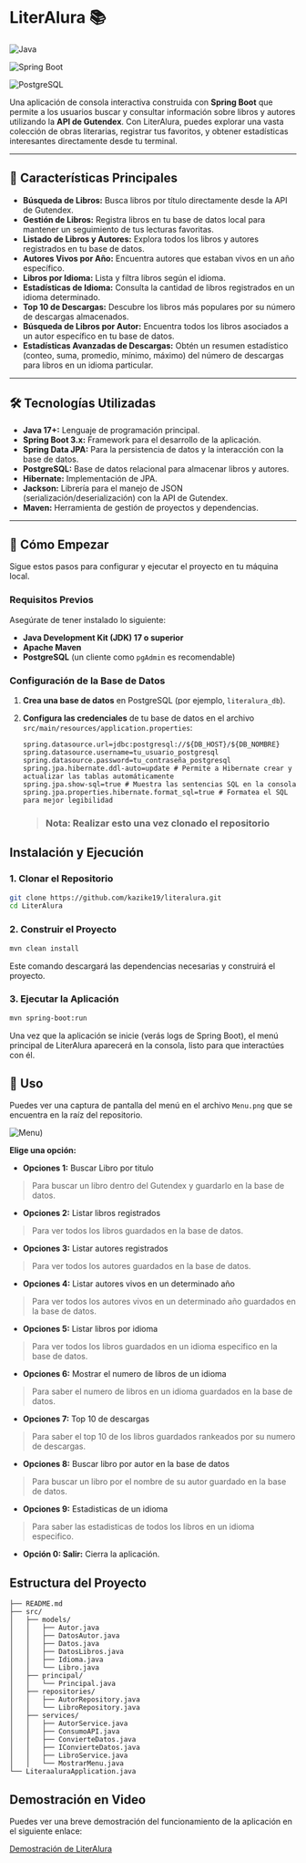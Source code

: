 # LiterAlura 📚

![Java](https://img.shields.io/badge/Java-ED8B00?style=for-the-badge&logo=openjdk&logoColor=white)

![Spring Boot](https://img.shields.io/badge/Spring_Boot-F2F4F9?style=for-the-badge&logo=spring-boot)

![PostgreSQL](https://img.shields.io/badge/PostgreSQL-316192?style=for-the-badge&logo=postgresql&logoColor=white)

Una aplicación de consola interactiva construida con **Spring Boot** que permite a los usuarios buscar y consultar información sobre libros y autores utilizando la **API de Gutendex**. Con LiterAlura, puedes explorar una vasta colección de obras literarias, registrar tus favoritos, y obtener estadísticas interesantes directamente desde tu terminal.

---

## 🌟 Características Principales

* **Búsqueda de Libros:** Busca libros por título directamente desde la API de Gutendex.
* **Gestión de Libros:** Registra libros en tu base de datos local para mantener un seguimiento de tus lecturas favoritas.
* **Listado de Libros y Autores:** Explora todos los libros y autores registrados en tu base de datos.
* **Autores Vivos por Año:** Encuentra autores que estaban vivos en un año específico.
* **Libros por Idioma:** Lista y filtra libros según el idioma.
* **Estadísticas de Idioma:** Consulta la cantidad de libros registrados en un idioma determinado.
* **Top 10 de Descargas:** Descubre los libros más populares por su número de descargas almacenados.
* **Búsqueda de Libros por Autor:** Encuentra todos los libros asociados a un autor específico en tu base de datos.
* **Estadísticas Avanzadas de Descargas:** Obtén un resumen estadístico (conteo, suma, promedio, mínimo, máximo) del número de descargas para libros en un idioma particular.

---

## 🛠️ Tecnologías Utilizadas

* **Java 17+:** Lenguaje de programación principal.
* **Spring Boot 3.x:** Framework para el desarrollo de la aplicación.
* **Spring Data JPA:** Para la persistencia de datos y la interacción con la base de datos.
* **PostgreSQL:** Base de datos relacional para almacenar libros y autores.
* **Hibernate:** Implementación de JPA.
* **Jackson:** Librería para el manejo de JSON (serialización/deserialización) con la API de Gutendex.
* **Maven:** Herramienta de gestión de proyectos y dependencias.
---

## 🚀 Cómo Empezar

Sigue estos pasos para configurar y ejecutar el proyecto en tu máquina local.

### **Requisitos Previos**

Asegúrate de tener instalado lo siguiente:

* **Java Development Kit (JDK) 17 o superior**
* **Apache Maven**
* **PostgreSQL** (un cliente como `pgAdmin` es recomendable)

### **Configuración de la Base de Datos**

1.  **Crea una base de datos** en PostgreSQL (por ejemplo, `literalura_db`).
2.  **Configura las credenciales** de tu base de datos en el archivo `src/main/resources/application.properties`:

    ```properties
    spring.datasource.url=jdbc:postgresql://${DB_HOST}/${DB_NOMBRE}
    spring.datasource.username=tu_usuario_postgresql
    spring.datasource.password=tu_contraseña_postgresql
    spring.jpa.hibernate.ddl-auto=update # Permite a Hibernate crear y actualizar las tablas automáticamente
    spring.jpa.show-sql=true # Muestra las sentencias SQL en la consola
    spring.jpa.properties.hibernate.format_sql=true # Formatea el SQL para mejor legibilidad
    ```

    > ### Nota: Realizar esto una vez clonado el repositorio

## Instalación y Ejecución

### 1. **Clonar el Repositorio**

```bash
git clone https://github.com/kazike19/literalura.git
cd LiterAlura
```

### 2. **Construir el Proyecto**
```bash
mvn clean install
```

Este comando descargará las dependencias necesarias y construirá el proyecto.

### 3. **Ejecutar la Aplicación**

```bash
mvn spring-boot:run
```

Una vez que la aplicación se inicie (verás logs de Spring Boot), el menú principal de LiterAlura aparecerá en la consola, listo para que interactúes con él.

## 📖 Uso

Puedes ver una captura de pantalla del menú en el archivo `Menu.png` que se encuentra en la raíz del repositorio.

![Menu](https://github.com/kazike19/literalura/tree/master/img))

**Elige una opción:**

* **Opciones 1:** Buscar Libro por titulo 
> Para buscar un libro dentro del Gutendex y guardarlo en la base de datos.
* **Opciones 2:** Listar libros registrados
> Para ver todos los libros guardados en la base de datos.
* **Opciones 3:** Listar autores registrados
> Para ver todos los autores guardados en la base de datos.
* **Opciones 4:** Listar autores vivos en un determinado año
> Para ver todos los autores vivos en un determinado año guardados en la base de datos.
* **Opciones 5:** Listar libros por idioma
> Para ver todos los libros guardados en un idioma especifico en la base de datos.
* **Opciones 6:** Mostrar el numero de libros de un idioma
> Para saber el numero de libros en un idioma guardados en la base de datos.
* **Opciones 7:** Top 10 de descargas
> Para saber el top 10 de los libros guardados rankeados por su numero de descargas.
* **Opciones 8:** Buscar libro por autor en la base de datos
> Para buscar un libro por el nombre de su autor guardado en la base de datos.
* **Opciones 9:** Estadisticas de un idioma
> Para saber las estadisticas de todos los libros en un idioma especifico.

* **Opción 0: Salir:** Cierra la aplicación.


## Estructura del Proyecto
```
├── README.md
├── src/
│   ├── models/
│   │   ├── Autor.java
│   │   ├── DatosAutor.java
│   │   ├── Datos.java
│   │   ├── DatosLibros.java
│   │   ├── Idioma.java
│   │   └── Libro.java
│   ├── principal/
│   │   └── Principal.java
│   ├── repositories/
│   │   ├── AutorRepository.java
│   │   └── LibroRepository.java
│   ├── services/
│   │   ├── AutorService.java
│   │   ├── ConsumoAPI.java
│   │   ├── ConvierteDatos.java
│   │   ├── IConvierteDatos.java
│   │   ├── LibroService.java
│   │   └── MostrarMenu.java
└── LiteraaluraApplication.java
```
## Demostración en Video

Puedes ver una breve demostración del funcionamiento de la aplicación en el siguiente enlace:

[Demostración de LiterAlura](https://drive.google.com/file/d/1qaZwId8RD0A_kO2yqBS81QoeC25WPpB2/view?usp=drive_link)

